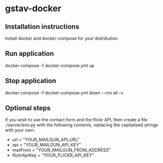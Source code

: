 # gstav-docker

## Installation instructions
Install docker and docker-compose for your distribution

## Run application
docker compose -f docker-compose.yml up
## Stop application
docker compose -f docker-compose.yml down --rmi all -v

## Optional steps
If you wish to use the contact form and the flickr API, then create a file ./server/env.py with the following contents, replacing the capitalized strings with your own:
- url = "YOUR_MAILGUN_API_URL"
- api = "YOUR_MAILGUN_API_KEY"
- mailFrom = "YOUR_MAILGUN_FROM_ADDRESS"
- flickrApiKey = "YOUR_FLICKR_API_KEY"
